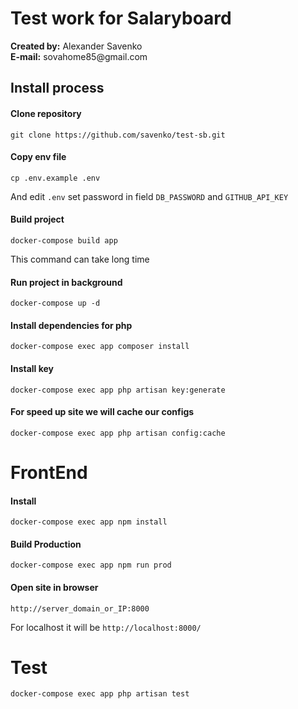 # Test work for Salaryboard

<p>
<strong>Created by:</strong> Alexander Savenko<br/>
<strong>E-mail:</strong> sovahome85@gmail.com
</p>

## Install process

#### Clone repository
```
git clone https://github.com/savenko/test-sb.git
```

#### Copy env file
```
cp .env.example .env
```
And edit `.env` set password in field ``DB_PASSWORD`` and ``GITHUB_API_KEY``

#### Build project
````
docker-compose build app
````
This command can take long time

#### Run project in background

```
docker-compose up -d
```

#### Install dependencies for php
```
docker-compose exec app composer install
```

#### Install key
```
docker-compose exec app php artisan key:generate
```

#### For speed up site we will cache our configs
```
docker-compose exec app php artisan config:cache
```

# FrontEnd
#### Install
```
docker-compose exec app npm install
```

#### Build Production
```
docker-compose exec app npm run prod
```

#### Open site in browser

```
http://server_domain_or_IP:8000
```
For localhost it will be ``http://localhost:8000/``

# Test
``
docker-compose exec app php artisan test
``

